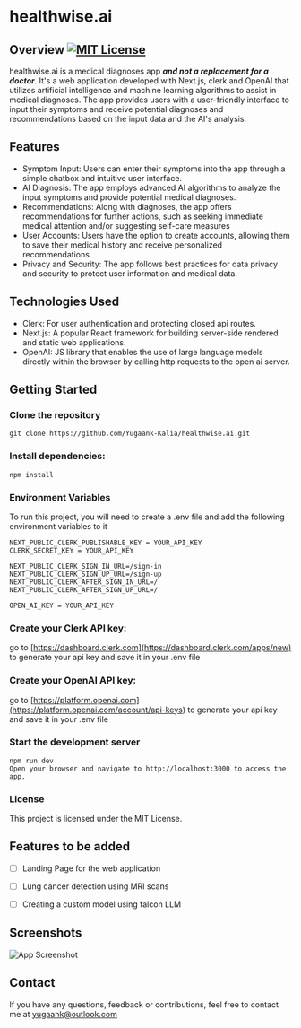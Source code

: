 
# healthwise.ai

## Overview [![MIT License](https://img.shields.io/badge/License-MIT-green.svg)](https://choosealicense.com/licenses/mit/)



healthwise.ai is a medical diagnoses app ***and not a replacement for a doctor***. It's a web application developed with Next.js, clerk and OpenAI that utilizes artificial intelligence and machine learning algorithms to assist in medical diagnoses. The app provides users with a user-friendly interface to input their symptoms and receive potential diagnoses and recommendations based on the input data and the AI's analysis.

## Features

- Symptom Input: Users can enter their symptoms into the app through a simple chatbox and intuitive user interface.
- AI Diagnosis: The app employs advanced AI algorithms to analyze the input symptoms and provide potential medical diagnoses.
- Recommendations: Along with diagnoses, the app offers recommendations for further actions, such as seeking immediate medical attention and/or suggesting self-care measures
- User Accounts: Users have the option to create accounts, allowing them to save their medical history and receive personalized recommendations.
- Privacy and Security: The app follows best practices for data privacy and security to protect user information and medical data.

## Technologies Used
- Clerk: For user authentication and protecting closed api routes.
- Next.js: A popular React framework for building server-side rendered and static web applications.
- OpenAI: JS library that enables the use of large language models directly within the browser by calling http requests to the open ai server.

## Getting Started
### Clone the repository

```git clone https://github.com/Yugaank-Kalia/healthwise.ai.git```

### Install dependencies:

```npm install```
### Environment Variables

To run this project, you will need to create a .env file and add the following environment variables to it

```
NEXT_PUBLIC_CLERK_PUBLISHABLE_KEY = YOUR_API_KEY
CLERK_SECRET_KEY = YOUR_API_KEY

NEXT_PUBLIC_CLERK_SIGN_IN_URL=/sign-in
NEXT_PUBLIC_CLERK_SIGN_UP_URL=/sign-up
NEXT_PUBLIC_CLERK_AFTER_SIGN_IN_URL=/
NEXT_PUBLIC_CLERK_AFTER_SIGN_UP_URL=/

OPEN_AI_KEY = YOUR_API_KEY
```

### Create your Clerk API key:
go to [https://dashboard.clerk.com](https://dashboard.clerk.com/apps/new) to generate your api key and save it in your .env file

### Create your OpenAI API key:

go to [https://platform.openai.com](https://platform.openai.com/account/api-keys) to generate your api key and save it in your .env file

### Start the development server

```
npm run dev
Open your browser and navigate to http://localhost:3000 to access the app.
```
### License

This project is licensed under the MIT License.


## Features to be added

- [ ]  Landing Page for the web application
- [ ]  Lung cancer detection using MRI scans
- [ ]  Creating a custom model using falcon LLM


## Screenshots

![App Screenshot](https://awesomescreenshot.s3.amazonaws.com/image/4715883/41977933-99304a50e388f6786ae07022e6a68bbc.png?X-Amz-Algorithm=AWS4-HMAC-SHA256&X-Amz-Credential=AKIAJSCJQ2NM3XLFPVKA%2F20230803%2Fus-east-1%2Fs3%2Faws4_request&X-Amz-Date=20230803T152116Z&X-Amz-Expires=28800&X-Amz-SignedHeaders=host&X-Amz-Signature=c74ce89e424d832374b073133019c8f589308d6e2623ebbcec155c28e71abc88)

## Contact

If you have any questions, feedback or contributions, feel free to contact me at yugaank@outlook.com
